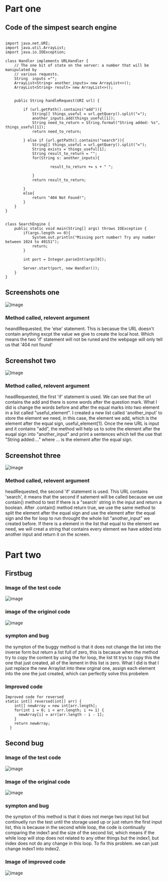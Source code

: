 # Part one

## Code of the simpest search engine

```

import java.net.URI;
import java.util.ArrayList;
import java.io.IOException;

class Handler implements URLHandler {
    // The one bit of state on the server: a number that will be manipulated by
    // various requests.
    String  inputs ="";
    ArrayList<String> another_inputs= new ArrayList<>();
    ArrayList<String> result= new ArrayList<>();


    public String handleRequest(URI url) {
        
        if (url.getPath().contains("add")){
            String[] things_useful = url.getQuery().split("=");
            another_inputs.add(things_useful[1]);
            String need_to_return = String.format("String added: %s", things_useful[1]);
            return need_to_return;
            
        } else if (url.getPath().contains("search")){
            String[] things_useful = url.getQuery().split("=");
            String exists = things_useful[1];
            String result_to_return = "";
            for(String s: another_inputs){
                
                    result_to_return += s + " "; 
                
            }
            return result_to_return; 
               
        }
        else{
            return "404 Not Found!";
        }
    }
}


class SearchEngine {
    public static void main(String[] args) throws IOException {
        if(args.length == 0){
            System.out.println("Missing port number! Try any number between 1024 to 49151");
            return;
        }

        int port = Integer.parseInt(args[0]);

        Server.start(port, new Handler());
    }
}
```

## Screenshots one
![Image](https://github.com/Kevinxsn/lab3/blob/main/Screen%20Shot%202022-10-27%20at%2010.22.47%20PM.png)

### Method called, relevent argument 
heandlRequested, the 'else' statement. This is becasue the URL doesn't contain anything excpt the value we give to create the local host. Which means the two 'if' statement will not be runed and the webpage will only tell us that '404 not found'


## Screenshot two
![Image](https://github.com/Kevinxsn/lab3/blob/main/Screen%20Shot%202022-10-27%20at%2010.21.50%20PM.png)

### Method called, relevent argument 
headRequested, the first 'if' statement is used. We can see that the url contains the add and there is some words after the  question mark. What I did is change the words before and after the equal marks into two element in a list called "useful_element". I created a new list called 'another_input' to store the element we need, in this case, the element we add, which is the element after the equal sign, useful_element[1]. Once the new URL is input and it contains "add", the method will help us to sotre the element after the euqal sign into "another_input" and print a sentences which tell the use that "String added:..." where ... is the element after the equal sign. 


## Screenshot three
![Image](https://github.com/Kevinxsn/lab3/blob/main/Screen%20Shot%202022-10-27%20at%2010.20.47%20PM.png)
### Method called, relevent argument 
headRequested, the second 'if' statement is used. This URL contains 'search', it means that the second if satement will be called because we use contain() method to test if there is a "search' string in the input and return a boolean. After .contain() method return true, we use the same method to split the element after the equal sign and use the element after the equal sign and the for loop to run throught the whole list "another_input" we created before. If there is a element in the list that equal to the element we need, we will creat a  string that contains every element we have added into another input and return it on the screen. 

# Part two

## Firstbug
### Image of the test code
![image](https://github.com/Kevinxsn/lab3/blob/main/Screen%20Shot%202022-10-27%20at%2010.19.16%20PM.png) 
### image of the originol code
![image](https://github.com/Kevinxsn/lab3/blob/main/Screen%20Shot%202022-10-13%20at%209.52.40%20PM.png)

### sympton and bug
the sympton of the buggy method is that it does not change the list into the inverse form but return a list full of zero, this is becasue when the method try to copy the content by using the for loop, the list tit trys to copy this the one that just created, all of the lement in this list is zero. What I did is that I just replace the new Arraylist into thew orginal one, assign each element into the one the just created, which can perfectly solve this probelem
### Improved code
```
Improved code for reversed
static int[] reversed(int[] arr) {
    int[] newArray = new int[arr.length];
    for(int i = 0; i < arr.length; i += 1) {
      newArray[i] = arr[arr.length - i - 1];
    }
    return newArray;
  }
```

## Second bug
### Image of the test code
![image](https://github.com/Kevinxsn/lab3/blob/main/Screen%20Shot%202022-10-27%20at%2010.17.23%20PM.png)
### Image of the original code
![image](https://github.com/Kevinxsn/lab3/blob/main/wrongcode2.png)
### sympton and bug
the sympton of this method is that it does not merge two input list but continuelly run the test until the storage used up or just return the first input list, this is because in the second while loop, the code is continually comparing the index1 and the size of the second list, which means if the while loop will stop does not related to any other things but the index1, but index does not do any change in this loop. To fix this problem. we can just change index1 into index2. 

### Image of improved code
![image](https://github.com/Kevinxsn/lab3/blob/main/improvedcode2.png)
